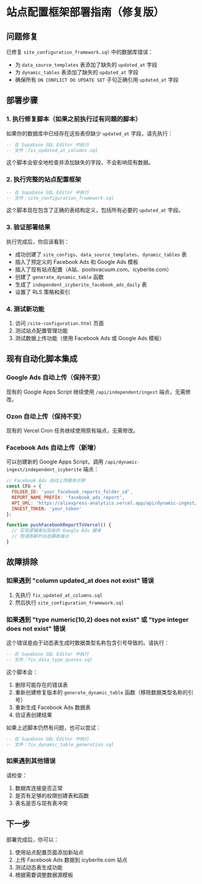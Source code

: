 # 站点配置框架部署指南（修复版）

## 问题修复

已修复 `site_configuration_framework.sql` 中的数据库错误：
- 为 `data_source_templates` 表添加了缺失的 `updated_at` 字段
- 为 `dynamic_tables` 表添加了缺失的 `updated_at` 字段
- 确保所有 `ON CONFLICT DO UPDATE SET` 子句正确引用 `updated_at` 字段

## 部署步骤

### 1. 执行修复脚本（如果之前执行过有问题的脚本）

如果你的数据库中已经存在这些表但缺少 `updated_at` 字段，请先执行：

```sql
-- 在 Supabase SQL Editor 中执行
-- 文件：fix_updated_at_columns.sql
```

这个脚本会安全地检查并添加缺失的字段，不会影响现有数据。

### 2. 执行完整的站点配置框架

```sql
-- 在 Supabase SQL Editor 中执行
-- 文件：site_configuration_framework.sql
```

这个脚本现在包含了正确的表结构定义，包括所有必要的 `updated_at` 字段。

### 3. 验证部署结果

执行完成后，你应该看到：
- 成功创建了 `site_configs`、`data_source_templates`、`dynamic_tables` 表
- 插入了预定义的 Facebook Ads 和 Google Ads 模板
- 插入了现有站点配置（A站、poolsvacuum.com、icyberite.com）
- 创建了 `generate_dynamic_table` 函数
- 生成了 `independent_icyberite_facebook_ads_daily` 表
- 设置了 RLS 策略和索引

### 4. 测试新功能

1. 访问 `/site-configuration.html` 页面
2. 测试站点配置管理功能
3. 测试数据上传功能（使用 Facebook Ads 或 Google Ads 模板）

## 现有自动化脚本集成

### Google Ads 自动上传（保持不变）

现有的 Google Apps Script 继续使用 `/api/independent/ingest` 端点，无需修改。

### Ozon 自动上传（保持不变）

现有的 Vercel Cron 任务继续使用原有端点，无需修改。

### Facebook Ads 自动上传（新增）

可以创建新的 Google Apps Script，调用 `/api/dynamic-ingest/independent_icyberite` 端点：

```javascript
// Facebook Ads 自动上传脚本示例
const CFG = {
  FOLDER_ID: 'your_facebook_reports_folder_id',
  REPORT_NAME_PREFIX: 'facebook_ads_report',
  API_URL: 'https://aliexpress-analytics.vercel.app/api/dynamic-ingest/independent_icyberite',
  INGEST_TOKEN: 'your_token'
};

function pushFacebookReportToVercel() {
  // 实现逻辑类似现有的 Google Ads 脚本
  // 但调用新的动态摄取端点
}
```

## 故障排除

### 如果遇到 "column updated_at does not exist" 错误

1. 先执行 `fix_updated_at_columns.sql`
2. 然后执行 `site_configuration_framework.sql`

### 如果遇到 "type numeric(10,2) does not exist" 或 "type integer does not exist" 错误

这个错误是由于动态表生成时数据类型名称包含引号导致的。请执行：

```sql
-- 在 Supabase SQL Editor 中执行
-- 文件：fix_data_type_quotes.sql
```

这个脚本会：
1. 删除可能存在的错误表
2. 重新创建修复版本的 `generate_dynamic_table` 函数（移除数据类型名称的引号）
3. 重新生成 Facebook Ads 数据表
4. 验证表创建结果

如果上述脚本仍然有问题，也可以尝试：

```sql
-- 在 Supabase SQL Editor 中执行
-- 文件：fix_dynamic_table_generation.sql
```

### 如果遇到其他错误

请检查：
1. 数据库连接是否正常
2. 是否有足够的权限创建表和函数
3. 表名是否与现有表冲突

## 下一步

部署完成后，你可以：
1. 使用站点配置页面添加新站点
2. 上传 Facebook Ads 数据到 icyberite.com 站点
3. 测试动态表生成功能
4. 根据需要调整数据源模板
